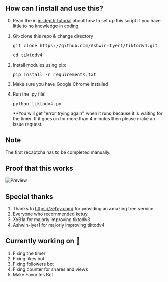 ## How can I install and use this?
0. Read the in [in-depth tutorial](https://my-tailwind-nextjs-starter-blog.vercel.app/blog/how-to-use-tiktodv3-tiktok-script-python) about how to set up this script if you have little to no knowledge in coding.
1. Git-clone this repo & change directory

   <pre>git clone https://github.com/Ashwin-Iyer1/tiktodv4.git</pre>
   <pre>cd tiktodv4</pre>
2. Install modules using pip:
   <pre>pip install -r requirements.txt</pre>
3. Make sure you have Google Chrome installed
4. Run the .py file!
   <pre>python tiktodv4.py</pre>
   
   **You will get "error trying again" when it runs because it is waiting for the timer. If it goes on for more than 4 minutes then please make an issue request.

## Note
The first recaptcha has to be completed manually.

## Proof that this works
![Preview](https://i.imgur.com/WZY91W6.png)

## Special thanks
1. Thanks to https://zefoy.com/ for providing an amazing free service.
2. Everyone who recommended ketuy.
3. XxB1a for majorly improving tiktodv3
4. Ashwin-Iyer1 for majorly improving tiktodv4

## Currently working on 🚧
1. Fixing the timer
2. Fixing likes bot
3. Fixing followers bot
4. Fixing counter for shares and views
5. Make Favorites Bot
